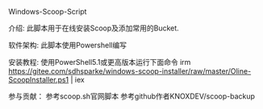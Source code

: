 Windows-Scoop-Script

介绍:
此脚本用于在线安装Scoop及添加常用的Bucket.

软件架构:
此脚本使用Powershell编写

安装教程:
使用PowerShell5.1或更高版本运行下面命令
irm https://gitee.com/sdhsparke/windows-scoop-installer/raw/master/Oline-ScoopInstaller.ps1 | iex

参与贡献：
参考scoop.sh官网脚本
参考github作者KNOXDEV/scoop-backup
